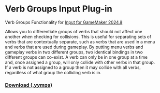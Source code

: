 <h1>Verb Groups Input Plug-in</h1>

Verb Groups Functionality for [Input for GameMaker 2024.8](https://github.com/offalynne/Input) 

Allows you to differentiate groups of verbs that should not affect one another when checking for collisions. This is useful for separating sets of verbs that are contextually separate, such as verbs that are used in a menu and verbs that are used during gameplay. By putting menu verbs and gameplay verbs in two different groups, two identical bindings in two different groups can co-exist. A verb can only be in one group at a time and, once assigned a group, will only collide with other verbs in that group. If a verb is not assigned to a group then it may collide with all verbs, regardless of what group the colliding verb is in.

### **[Download (.yymps)](https://github.com/Xillow/InputPlugin-VerbGroups/releases)**
